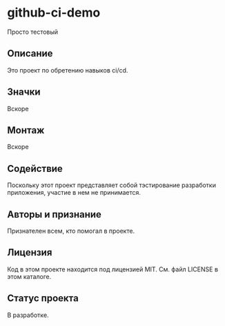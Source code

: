 # github-ci-demo
Просто тестовый

## Описание 
Это проект по обретению навыков ci/cd.

## Значки
Вскоре

## Монтаж
Вскоре

## Содействие
Поскольку этот проект представляет собой тэстирование разработки приложения, участие в нем не принимается.

## Авторы и признание
Признателен всем, кто помогал в проекте.

## Лицензия
Код в этом проекте находится под лицензией MIT. См. файл LICENSE в этом каталоге.

## Статус проекта
В разработке.